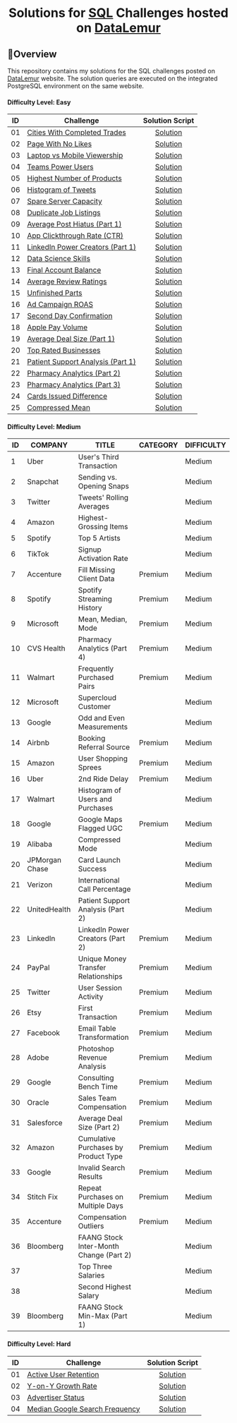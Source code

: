 <h1 align="center">Solutions for <a href="" target="_blank">SQL</a> Challenges hosted on <a href="https://datalemur.com?referralCode=hRH4ho3l" target="_blank">DataLemur</a> </h1>

## 🔎Overview

This repository contains my solutions for the SQL challenges posted on [DataLemur](https://datalemur.com/sql-interview-questions) website. The solution queries are executed on the integrated PostgreSQL environment on the same website.

#### Difficulty Level: Easy

| ID | Challenge | Solution Script |
|:------:|------------|:---------:|
| 01 | [Cities With Completed Trades](https://datalemur.com/questions/completed-trades) | [Solution](https://github.com/Ereh11/DateLemur-SQL-Interview-Questions/blob/main/DataLemur-SQL-Challenges/Easy/Cities%20With%20Completed%20Trades.sql)
| 02 | [Page With No Likes](https://datalemur.com/questions/sql-page-with-no-likes) | [Solution](https://github.com/Ereh11/DateLemur-SQL-Interview-Questions/blob/main/DataLemur-SQL-Challenges/Easy/Page%20With%20No%20Likes.sql)
| 03 | [Laptop vs Mobile Viewership](https://datalemur.com/questions/laptop-mobile-viewership) | [Solution](https://github.com/Ereh11/DateLemur-SQL-Interview-Questions/blob/main/DataLemur-SQL-Challenges/Easy/Laptop%20vs.%20Mobile%20Viewership.sql)
| 04 | [Teams Power Users](https://datalemur.com/questions/teams-power-users) | [Solution](https://github.com/Ereh11/DateLemur-SQL-Interview-Questions/blob/main/DataLemur-SQL-Challenges/Easy/Teams%20Power%20Users.sql)
| 05 | [Highest Number of Products](https://datalemur.com/questions/sql-highest-products) | [Solution](https://github.com/Ereh11/DateLemur-SQL-Interview-Questions/blob/main/DataLemur-SQL-Challenges/Easy/Highest%20Number%20of%20Products.sql)
| 06 | [Histogram of Tweets](https://datalemur.com/questions/sql-histogram-tweets) | [Solution](https://github.com/Ereh11/DateLemur-SQL-Interview-Questions/blob/main/DataLemur-SQL-Challenges/Easy/Histogram%20of%20Tweets.sql)
| 07 | [Spare Server Capacity](https://datalemur.com/questions/sql-spare-server-capacity) | [Solution](https://github.com/Ereh11/DateLemur-SQL-Interview-Questions/blob/main/DataLemur-SQL-Challenges/Easy/Spare%20Server%20Capacity.sql)
| 08 | [Duplicate Job Listings](https://datalemur.com/questions/duplicate-job-listings) | [Solution](https://github.com/Ereh11/DateLemur-SQL-Interview-Questions/blob/main/DataLemur-SQL-Challenges/Easy/Duplicate%20Job%20Listings.sql)
| 09 | [Average Post Hiatus (Part 1)](https://datalemur.com/questions/sql-average-post-hiatus-1) | [Solution](https://github.com/Ereh11/DateLemur-SQL-Interview-Questions/blob/main/DataLemur-SQL-Challenges/Easy/Average%20Post%20Hiatus%20(Part%201).sql)
| 10 | [App Clickthrough Rate (CTR)](https://datalemur.com/questions/sql-app-ctr) | [Solution](https://github.com/Ereh11/DateLemur-SQL-Interview-Questions/blob/main/DataLemur-SQL-Challenges/Easy/App%20Click-through%20Rate%20(CTR).sql)
| 11 | [LinkedIn Power Creators (Part 1)](https://datalemur.com/questions/linkedin-power-creators) | [Solution](https://github.com/Ereh11/DateLemur-SQL-Interview-Questions/blob/main/DataLemur-SQL-Challenges/Easy/LinkedIn%20Power%20Creators%20(Part%201).sql)
| 12 | [Data Science Skills](https://datalemur.com/questions/matching-skills) | [Solution](https://github.com/Ereh11/DateLemur-SQL-Interview-Questions/blob/main/DataLemur-SQL-Challenges/Easy/Data%20Science%20Skills.sql)
| 13 | [Final Account Balance](https://datalemur.com/questions/final-account-balance) | [Solution](https://github.com/Ereh11/DateLemur-SQL-Interview-Questions/blob/main/DataLemur-SQL-Challenges/Easy/Final%20Account%20Balance.sql)
| 14 | [Average Review Ratings](https://datalemur.com/questions/sql-avg-review-ratings) | [Solution](https://github.com/Ereh11/DateLemur-SQL-Interview-Questions/blob/main/DataLemur-SQL-Challenges/Easy/Average%20Review%20Ratings.sql)
| 15 | [Unfinished Parts](https://datalemur.com/questions/tesla-unfinished-parts) | [Solution](https://github.com/Ereh11/DateLemur-SQL-Interview-Questions/blob/main/DataLemur-SQL-Challenges/Easy/Unfinished%20Parts.sql)
| 16 | [Ad Campaign ROAS](https://datalemur.com/questions/ad-campaign-roas) | [Solution](https://github.com/Ereh11/DateLemur-SQL-Interview-Questions/blob/main/DataLemur-SQL-Challenges/Easy/Ad%20Campaign%20ROAS.sql)
| 17 | [Second Day Confirmation](https://datalemur.com/questions/second-day-confirmation) | [Solution](https://github.com/Ereh11/DateLemur-SQL-Interview-Questions/blob/main/DataLemur-SQL-Challenges/Easy/Second%20Day%20Confirmation.sql)
| 18 | [Apple Pay Volume](https://datalemur.com/questions/apple-pay-volume) | [Solution](https://github.com/Ereh11/DateLemur-SQL-Interview-Questions/blob/main/DataLemur-SQL-Challenges/Easy/Apple%20Pay%20Volume.sql)
| 19 | [Average Deal Size (Part 1)](https://datalemur.com/questions/sql-average-deal-size) | [Solution](https://github.com/Ereh11/DateLemur-SQL-Interview-Questions/blob/main/DataLemur-SQL-Challenges/Easy/Average%20Deal%20Size%20(Part%201).sql)
| 20 | [Top Rated Businesses](https://datalemur.com/questions/sql-top-businesses) | [Solution](https://github.com/Ereh11/DateLemur-SQL-Interview-Questions/blob/main/DataLemur-SQL-Challenges/Easy/Top%20Rated%20Businesses.sql)
| 21 | [Patient Support Analysis (Part 1)](https://datalemur.com/questions/frequent-callers) | [Solution](https://github.com/Ereh11/DateLemur-SQL-Interview-Questions/blob/main/DataLemur-SQL-Challenges/Easy/Patient%20Support%20Analysis%20(Part%201).sql)
| 22 | [Pharmacy Analytics (Part 2)](https://datalemur.com/questions/non-profitable-drugs) | [Solution](https://github.com/Ereh11/DateLemur-SQL-Interview-Questions/blob/main/DataLemur-SQL-Challenges/Easy/Pharmacy%20Analytics%20(Part%202).sql)
| 23 | [Pharmacy Analytics (Part 3)](https://datalemur.com/questions/total-drugs-sales) | [Solution](https://github.com/Ereh11/DateLemur-SQL-Interview-Questions/blob/main/DataLemur-SQL-Challenges/Easy/Pharmacy%20Analytics%20(Part%203).sql)
| 24 | [Cards Issued Difference](https://datalemur.com/questions/cards-issued-difference) | [Solution](https://github.com/Ereh11/DateLemur-SQL-Interview-Questions/blob/main/DataLemur-SQL-Challenges/Easy/Cards%20Issued%20Difference.sql)
| 25 | [Compressed Mean](https://datalemur.com/questions/alibaba-compressed-mean) | [Solution](https://github.com/Ereh11/DateLemur-SQL-Interview-Questions/blob/main/DataLemur-SQL-Challenges/Easy/Compressed%20Mean.sql)

#### Difficulty Level: Medium

| ID | COMPANY         | TITLE                             | CATEGORY | DIFFICULTY |
|----|-----------------|-----------------------------------|----------|------------|
| 1  | Uber            | User's Third Transaction          |          | Medium     |
| 2  | Snapchat        | Sending vs. Opening Snaps         |          | Medium     |
| 3  | Twitter         | Tweets' Rolling Averages          |          | Medium     |
| 4  | Amazon          | Highest-Grossing Items            |          | Medium     |
| 5  | Spotify         | Top 5 Artists                     |          | Medium     |
| 6  | TikTok          | Signup Activation Rate            |          | Medium     |
| 7  | Accenture       | Fill Missing Client Data          | Premium  | Medium     |
| 8  | Spotify         | Spotify Streaming History         | Premium  | Medium     |
| 9  | Microsoft       | Mean, Median, Mode                | Premium  | Medium     |
| 10 | CVS Health      | Pharmacy Analytics (Part 4)       | Premium  | Medium     |
| 11 | Walmart         | Frequently Purchased Pairs        | Premium  | Medium     |
| 12 | Microsoft       | Supercloud Customer               |          | Medium     |
| 13 | Google          | Odd and Even Measurements         |          | Medium     |
| 14 | Airbnb          | Booking Referral Source           | Premium  | Medium     |
| 15 | Amazon          | User Shopping Sprees              | Premium  | Medium     |
| 16 | Uber            | 2nd Ride Delay                    | Premium  | Medium     |
| 17 | Walmart         | Histogram of Users and Purchases  |          | Medium     |
| 18 | Google          | Google Maps Flagged UGC           | Premium  | Medium     |
| 19 | Alibaba         | Compressed Mode                   |          | Medium     |
| 20 | JPMorgan Chase  | Card Launch Success               |          | Medium     |
| 21 | Verizon         | International Call Percentage     |          | Medium     |
| 22 | UnitedHealth    | Patient Support Analysis (Part 2) |          | Medium     |
| 23 | LinkedIn        | LinkedIn Power Creators (Part 2)  | Premium  | Medium     |
| 24 | PayPal          | Unique Money Transfer Relationships| Premium  | Medium     |
| 25 | Twitter         | User Session Activity             | Premium  | Medium     |
| 26 | Etsy            | First Transaction                | Premium  | Medium     |
| 27 | Facebook        | Email Table Transformation        | Premium  | Medium     |
| 28 | Adobe           | Photoshop Revenue Analysis        | Premium  | Medium     |
| 29 | Google          | Consulting Bench Time            | Premium  | Medium     |
| 30 | Oracle          | Sales Team Compensation          | Premium  | Medium     |
| 31 | Salesforce      | Average Deal Size (Part 2)       | Premium  | Medium     |
| 32 | Amazon          | Cumulative Purchases by Product Type| Premium | Medium     |
| 33 | Google          | Invalid Search Results            | Premium  | Medium     |
| 34 | Stitch Fix      | Repeat Purchases on Multiple Days| Premium  | Medium     |
| 35 | Accenture       | Compensation Outliers             | Premium  | Medium     |
| 36 | Bloomberg       | FAANG Stock Inter-Month Change (Part 2) | | Medium  |
| 37 |                 | Top Three Salaries                |          | Medium     |
| 38 |                 | Second Highest Salary             |          | Medium     |
| 39 | Bloomberg       | FAANG Stock Min-Max (Part 1)     |          | Medium     |


#### Difficulty Level: Hard

| ID | Challenge | Solution Script |
|:------:|------------|:---------:|
| 01 | [Active User Retention](https://datalemur.com/questions/user-retention) | [Solution](https://github.com/Ereh11/DateLemur-SQL-Interview-Questions/blob/main/DataLemur-SQL-Challenges/Hard/Active%20User%20Retention.sql)
| 02 | [Y-on-Y Growth Rate](https://datalemur.com/questions/yoy-growth-rate) | [Solution](https://github.com/Ereh11/DateLemur-SQL-Interview-Questions/blob/main/DataLemur-SQL-Challenges/Hard/Y-on-Y%20Growth%20Rate.sql)
| 03 | [Advertiser Status](https://datalemur.com/questions/updated-status) | [Solution](https://github.com/Ereh11/DateLemur-SQL-Interview-Questions/blob/main/DataLemur-SQL-Challenges/Hard/Advertiser%20Status.sql)
| 04 | [Median Google Search Frequency](https://datalemur.com/questions/median-search-freq) | [Solution](https://github.com/Ereh11/DateLemur-SQL-Interview-Questions/blob/main/DataLemur-SQL-Challenges/Hard/Median%20Google%20Search%20Frequency.sql)
